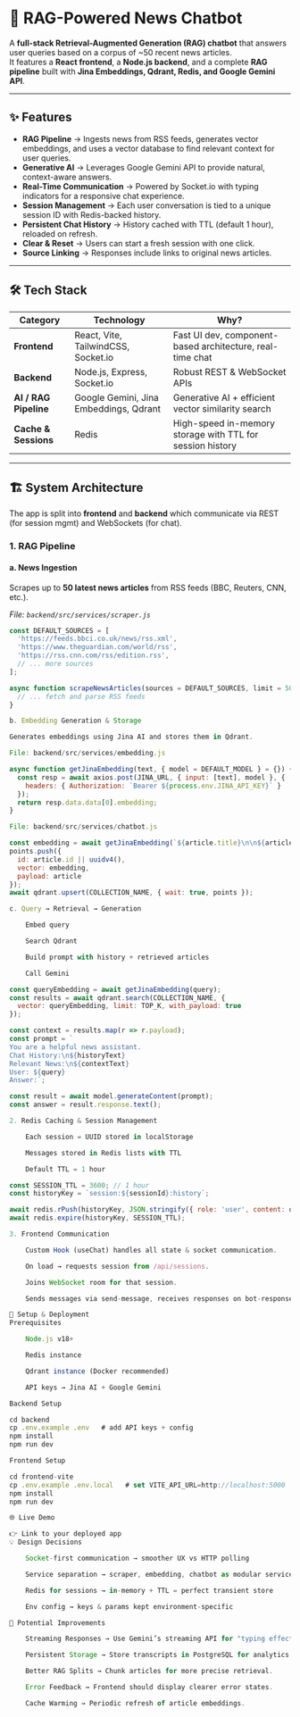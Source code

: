 # 📰 RAG-Powered News Chatbot

A **full-stack Retrieval-Augmented Generation (RAG) chatbot** that answers user queries based on a corpus of ~50 recent news articles.  
It features a **React frontend**, a **Node.js backend**, and a complete **RAG pipeline** built with **Jina Embeddings, Qdrant, Redis, and Google Gemini API**.

---

## ✨ Features

- **RAG Pipeline** → Ingests news from RSS feeds, generates vector embeddings, and uses a vector database to find relevant context for user queries.
- **Generative AI** → Leverages Google Gemini API to provide natural, context-aware answers.
- **Real-Time Communication** → Powered by Socket.io with typing indicators for a responsive chat experience.
- **Session Management** → Each user conversation is tied to a unique session ID with Redis-backed history.
- **Persistent Chat History** → History cached with TTL (default 1 hour), reloaded on refresh.
- **Clear & Reset** → Users can start a fresh session with one click.
- **Source Linking** → Responses include links to original news articles.

---

## 🛠️ Tech Stack

| Category             | Technology                          | Why?                                                                 |
|----------------------|-------------------------------------|----------------------------------------------------------------------|
| **Frontend**         | React, Vite, TailwindCSS, Socket.io | Fast UI dev, component-based architecture, real-time chat             |
| **Backend**          | Node.js, Express, Socket.io         | Robust REST & WebSocket APIs                                         |
| **AI / RAG Pipeline**| Google Gemini, Jina Embeddings, Qdrant | Generative AI + efficient vector similarity search                    |
| **Cache & Sessions** | Redis                               | High-speed in-memory storage with TTL for session history             |

---

## 🏗️ System Architecture

The app is split into **frontend** and **backend** which communicate via REST (for session mgmt) and WebSockets (for chat).  

### 1. RAG Pipeline

#### a. News Ingestion  
Scrapes up to **50 latest news articles** from RSS feeds (BBC, Reuters, CNN, etc.).  

_File: `backend/src/services/scraper.js`_
```js
const DEFAULT_SOURCES = [
  'https://feeds.bbci.co.uk/news/rss.xml',
  'https://www.theguardian.com/world/rss',
  'https://rss.cnn.com/rss/edition.rss',
  // ... more sources
];

async function scrapeNewsArticles(sources = DEFAULT_SOURCES, limit = 50) {
  // ... fetch and parse RSS feeds
}

b. Embedding Generation & Storage

Generates embeddings using Jina AI and stores them in Qdrant.

File: backend/src/services/embedding.js

async function getJinaEmbedding(text, { model = DEFAULT_MODEL } = {}) {
  const resp = await axios.post(JINA_URL, { input: [text], model }, {
    headers: { Authorization: `Bearer ${process.env.JINA_API_KEY}` }
  });
  return resp.data.data[0].embedding;
}

File: backend/src/services/chatbot.js

const embedding = await getJinaEmbedding(`${article.title}\n\n${article.content}`);
points.push({
  id: article.id || uuidv4(),
  vector: embedding,
  payload: article
});
await qdrant.upsert(COLLECTION_NAME, { wait: true, points });

c. Query → Retrieval → Generation

    Embed query

    Search Qdrant

    Build prompt with history + retrieved articles

    Call Gemini

const queryEmbedding = await getJinaEmbedding(query);
const results = await qdrant.search(COLLECTION_NAME, {
  vector: queryEmbedding, limit: TOP_K, with_payload: true
});

const context = results.map(r => r.payload);
const prompt = `
You are a helpful news assistant.
Chat History:\n${historyText}
Relevant News:\n${contextText}
User: ${query}
Answer:`;

const result = await model.generateContent(prompt);
const answer = result.response.text();

2. Redis Caching & Session Management

    Each session = UUID stored in localStorage

    Messages stored in Redis lists with TTL

    Default TTL = 1 hour

const SESSION_TTL = 3600; // 1 hour
const historyKey = `session:${sessionId}:history`;

await redis.rPush(historyKey, JSON.stringify({ role: 'user', content: query, timestamp: Date.now() }));
await redis.expire(historyKey, SESSION_TTL);

3. Frontend Communication

    Custom Hook (useChat) handles all state & socket communication.

    On load → requests session from /api/sessions.

    Joins WebSocket room for that session.

    Sends messages via send-message, receives responses on bot-response.

🚀 Setup & Deployment
Prerequisites

    Node.js v18+

    Redis instance

    Qdrant instance (Docker recommended)

    API keys → Jina AI + Google Gemini

Backend Setup

cd backend
cp .env.example .env   # add API keys + config
npm install
npm run dev

Frontend Setup

cd frontend-vite
cp .env.example .env.local   # set VITE_API_URL=http://localhost:5000
npm install
npm run dev

🌐 Live Demo

👉 Link to your deployed app
💡 Design Decisions

    Socket-first communication → smoother UX vs HTTP polling

    Service separation → scraper, embedding, chatbot as modular services

    Redis for sessions → in-memory + TTL = perfect transient store

    Env config → keys & params kept environment-specific

🚧 Potential Improvements

    Streaming Responses → Use Gemini’s streaming API for "typing effect" replies.

    Persistent Storage → Store transcripts in PostgreSQL for analytics.

    Better RAG Splits → Chunk articles for more precise retrieval.

    Error Feedback → Frontend should display clearer error states.

    Cache Warming → Periodic refresh of article embeddings.


